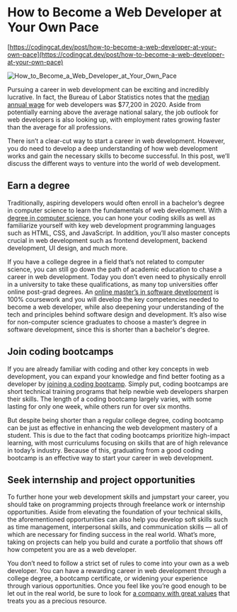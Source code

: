 # How to Become a Web Developer at Your Own Pace

[https://codingcat.dev/post/how-to-become-a-web-developer-at-your-own-pace](https://codingcat.dev/post/how-to-become-a-web-developer-at-your-own-pace)

![How_to_Become_a_Web_Developer_at_Your_Own_Pace](https://media.codingcat.dev/image/upload/v1657636764/main-codingcatdev-photo/406e331f-6906-451d-ad4d-5611987ad076.jpg)

Pursuing a career in web development can be exciting and incredibly lucrative. In fact, the Bureau of Labor Statistics notes that the [median annual wage](https://www.bls.gov/ooh/computer-and-information-technology/web-developers.htm) for web developers was $77,200 in 2020. Aside from potentially earning above the average national salary, the job outlook for web developers is also looking up, with employment rates growing faster than the average for all professions.

There isn’t a clear-cut way to start a career in web development. However, you do need to develop a deep understanding of how web development works and gain the necessary skills to become successful. In this post, we’ll discuss the different ways to venture into the world of web development.

## Earn a degree

Traditionally, aspiring developers would often enroll in a bachelor’s degree in computer science to learn the fundamentals of web development. With a [degree in computer science](https://www.freecodecamp.org/news/what-you-learn-in-a-4-year-computer-science-degree-35a95457cb06/), you can hone your coding skills as well as familiarize yourself with key web development programming languages such as HTML, CSS, and JavaScript. In addition, you’ll also master concepts crucial in web development such as frontend development, backend development, UI design, and much more.

If you have a college degree in a field that’s not related to computer science, you can still go down the path of academic education to chase a career in web development. Today you don’t even need to physically enroll in a university to take these qualifications, as many top universities offer online post-grad degrees. An [online master’s in software development](https://online.maryville.edu/online-masters-degrees/software-development/) is 100% coursework and you will develop the key competencies needed to become a web developer, while also deepening your understanding of the tech and principles behind software design and development. It’s also wise for non-computer science graduates to choose a master’s degree in software development, since this is shorter than a bachelor's degree.

## Join coding bootcamps

If you are already familiar with coding and other key concepts in web development, you can expand your knowledge and find better footing as a developer by [joining a coding bootcamp](https://medium.com/professional-growth/20-educational-and-coding-bootcamps-to-consider-in-2021-d7d49e71d927). Simply put, coding bootcamps are short technical training programs that help newbie web developers sharpen their skills. The length of a coding bootcamp largely varies, with some lasting for only one week, while others run for over six months.

But despite being shorter than a regular college degree, coding bootcamp can be just as effective in enhancing the web development mastery of a student. This is due to the fact that coding bootcamps prioritize high-impact learning, with most curriculums focusing on skills that are of high relevance in today’s industry. Because of this, graduating from a good coding bootcamp is an effective way to start your career in web development.

## Seek internship and project opportunities

To further hone your web development skills and jumpstart your career, you should take on programming projects through freelance work or internship opportunities. Aside from elevating the foundation of your technical skills, the aforementioned opportunities can also help you develop soft skills such as time management, interpersonal skills, and communication skills ⁠— all of which are necessary for finding success in the real world. What’s more, taking on projects can help you build and curate a portfolio that shows off how competent you are as a web developer.

You don’t need to follow a strict set of rules to come into your own as a web developer. You can have a rewarding career in web development through a college degree, a bootcamp certificate, or widening your experience through various opportunities. Once you feel like you’re good enough to be let out in the real world, be sure to look for [a company with great values](https://codingcat.dev/post/finding-a-company-with-great-values) that treats you as a precious resource.